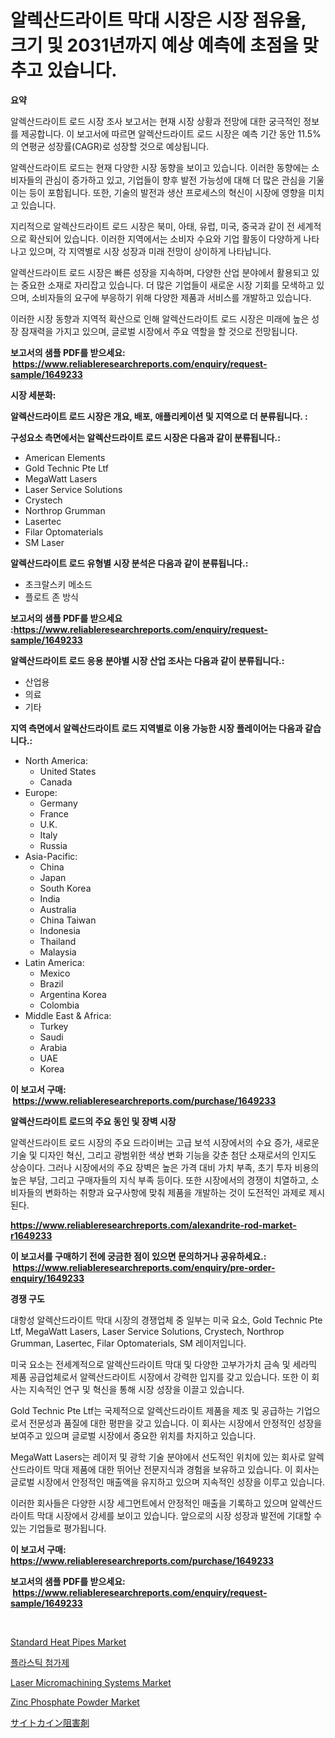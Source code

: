 <p><h1>알렉산드라이트 막대 시장은 시장 점유율, 크기 및 2031년까지 예상 예측에 초점을 맞추고 있습니다.</h1></p><p><strong>요약</strong></p>
<p><p>알렉산드라이트 로드 시장 조사 보고서는 현재 시장 상황과 전망에 대한 궁극적인 정보를 제공합니다. 이 보고서에 따르면 알렉산드라이트 로드 시장은 예측 기간 동안 11.5%의 연평균 성장률(CAGR)로 성장할 것으로 예상됩니다.</p><p>알렉산드라이트 로드는 현재 다양한 시장 동향을 보이고 있습니다. 이러한 동향에는 소비자들의 관심이 증가하고 있고, 기업들이 향후 발전 가능성에 대해 더 많은 관심을 기울이는 등이 포함됩니다. 또한, 기술의 발전과 생산 프로세스의 혁신이 시장에 영향을 미치고 있습니다.</p><p>지리적으로 알렉산드라이트 로드 시장은 북미, 아태, 유럽, 미국, 중국과 같이 전 세계적으로 확산되어 있습니다. 이러한 지역에서는 소비자 수요와 기업 활동이 다양하게 나타나고 있으며, 각 지역별로 시장 성장과 미래 전망이 상이하게 나타납니다.</p><p>알렉산드라이트 로드 시장은 빠른 성장을 지속하며, 다양한 산업 분야에서 활용되고 있는 중요한 소재로 자리잡고 있습니다. 더 많은 기업들이 새로운 시장 기회를 모색하고 있으며, 소비자들의 요구에 부응하기 위해 다양한 제품과 서비스를 개발하고 있습니다.</p><p>이러한 시장 동향과 지역적 확산으로 인해 알렉산드라이트 로드 시장은 미래에 높은 성장 잠재력을 가지고 있으며, 글로벌 시장에서 주요 역할을 할 것으로 전망됩니다.</p></p>
<p><strong>보고서의 샘플 PDF를 받으세요: &nbsp;<a href="https://www.reliableresearchreports.com/enquiry/request-sample/1649233">https://www.reliableresearchreports.com/enquiry/request-sample/1649233</a></strong></p>
<p><strong>시장 세분화:</strong></p>
<p><strong> 알렉산드라이트 로드 시장은 개요, 배포, 애플리케이션 및 지역으로 더 분류됩니다. :</strong></p>
<p><strong>구성요소 측면에서는 알렉산드라이트 로드 시장은 다음과 같이 분류됩니다.:</strong></p>
<p><ul><li>American Elements</li><li>Gold Technic Pte Ltf</li><li>MegaWatt Lasers</li><li>Laser Service Solutions</li><li>Crystech</li><li>Northrop Grumman</li><li>Lasertec</li><li>Filar Optomaterials</li><li>SM Laser</li></ul></p>
<p><strong> 알렉산드라이트 로드 유형별 시장 분석은 다음과 같이 분류됩니다.:</strong></p>
<p><ul><li>초크랄스키 메소드</li><li>플로트 존 방식</li></ul></p>
<p><strong>보고서의 샘플 PDF를 받으세요 :<a href="https://www.reliableresearchreports.com/enquiry/request-sample/1649233">https://www.reliableresearchreports.com/enquiry/request-sample/1649233</a></strong></p>
<p><strong> 알렉산드라이트 로드 응용 분야별 시장 산업 조사는 다음과 같이 분류됩니다.:</strong></p>
<p><ul><li>산업용</li><li>의료</li><li>기타</li></ul></p>
<p><strong>지역 측면에서 알렉산드라이트 로드 지역별로 이용 가능한 시장 플레이어는 다음과 같습니다.:</strong></p>
<p><ul>
    <li>
        North America:
        <ul>
            <li>United States</li>
            <li>Canada</li>
        </ul>
    </li>
    <li>
        Europe:
        <ul>
            <li>Germany</li>
            <li>France</li>
            <li>U.K.</li>
            <li>Italy</li>
            <li>Russia</li>
        </ul>
    </li>
    <li>
        Asia-Pacific:
        <ul>
            <li>China</li>
            <li>Japan</li>
            <li>South Korea</li>
            <li>India</li>
            <li>Australia</li>
            <li>China Taiwan</li>
            <li>Indonesia</li>
            <li>Thailand</li>
            <li>Malaysia</li>
        </ul>
    </li>
    <li>
        Latin America:
        <ul>
            <li>Mexico</li>
            <li>Brazil</li>
            <li>Argentina Korea</li>
            <li>Colombia</li>
        </ul>
    </li>
    <li>
        Middle East & Africa:
        <ul>
            <li>Turkey</li>
            <li>Saudi</li>
            <li>Arabia</li>
            <li>UAE</li>
            <li>Korea</li>
        </ul>
    </li>
    </ul></p>
<p><strong>이 보고서 구매: &nbsp;<a href="https://www.reliableresearchreports.com/purchase/1649233">https://www.reliableresearchreports.com/purchase/1649233</a></strong></p>
<p><strong>알렉산드라이트 로드의 주요 동인 및 장벽 시장</strong></p>
<p><p>알렉산드라이트 로드 시장의 주요 드라이버는 고급 보석 시장에서의 수요 증가, 새로운 기술 및 디자인 혁신, 그리고 광범위한 색상 변화 기능을 갖춘 첨단 소재로서의 인지도 상승이다. 그러나 시장에서의 주요 장벽은 높은 가격 대비 가치 부족, 초기 투자 비용의 높은 부담, 그리고 구매자들의 지식 부족 등이다. 또한 시장에서의 경쟁이 치열하고, 소비자들의 변화하는 취향과 요구사항에 맞춰 제품을 개발하는 것이 도전적인 과제로 제시된다.</p></p>
<p><strong><a href="https://www.reliableresearchreports.com/alexandrite-rod-market-r1649233">https://www.reliableresearchreports.com/alexandrite-rod-market-r1649233</a></strong></p>
<p><strong>이 보고서를 구매하기 전에 궁금한 점이 있으면 문의하거나 공유하세요.: &nbsp;<a href="https://www.reliableresearchreports.com/enquiry/pre-order-enquiry/1649233">https://www.reliableresearchreports.com/enquiry/pre-order-enquiry/1649233</a></strong></p>
<p><strong>경쟁 구도</strong></p>
<p><p>대항성 알렉산드라이트 막대 시장의 경쟁업체 중 일부는 미국 요소, Gold Technic Pte Ltf, MegaWatt Lasers, Laser Service Solutions, Crystech, Northrop Grumman, Lasertec, Filar Optomaterials, SM 레이저입니다.</p><p>미국 요소는 전세계적으로 알렉산드라이트 막대 및 다양한 고부가가치 금속 및 세라믹 제품 공급업체로서 알렉산드라이트 시장에서 강력한 입지를 갖고 있습니다. 또한 이 회사는 지속적인 연구 및 혁신을 통해 시장 성장을 이끌고 있습니다.</p><p>Gold Technic Pte Ltf는 국제적으로 알렉산드라이트 제품을 제조 및 공급하는 기업으로서 전문성과 품질에 대한 평판을 갖고 있습니다. 이 회사는 시장에서 안정적인 성장을 보여주고 있으며 글로벌 시장에서 중요한 위치를 차지하고 있습니다.</p><p>MegaWatt Lasers는 레이저 및 광학 기술 분야에서 선도적인 위치에 있는 회사로 알렉산드라이트 막대 제품에 대한 뛰어난 전문지식과 경험을 보유하고 있습니다. 이 회사는 글로벌 시장에서 안정적인 매출액을 유지하고 있으며 지속적인 성장을 이루고 있습니다.</p><p>이러한 회사들은 다양한 시장 세그먼트에서 안정적인 매출을 기록하고 있으며 알렉산드라이트 막대 시장에서 강세를 보이고 있습니다. 앞으로의 시장 성장과 발전에 기대할 수 있는 기업들로 평가됩니다.</p></p>
<p><strong>이 보고서 구매: &nbsp; <a href="https://www.reliableresearchreports.com/purchase/1649233">https://www.reliableresearchreports.com/purchase/1649233</a></strong></p>
<p><strong>보고서의 샘플 PDF를 받으세요: &nbsp;<a href="https://www.reliableresearchreports.com/enquiry/request-sample/1649233">https://www.reliableresearchreports.com/enquiry/request-sample/1649233</a></strong><strong></strong></p>
<p>&nbsp;</p>
<p><p><a href="https://github.com/jj19131/Market-Research-Report-List-2/blob/main/standard-heat-pipes-market.md">Standard Heat Pipes Market</a></p><p><a href="https://medium.com/@kelsiorphy/%ED%94%8C%EB%9D%BC%EC%8A%A4%ED%8B%B1-%EC%B2%A8%EA%B0%80%EC%A0%9C-%EC%8B%9C%EC%9E%A5%EC%9D%80-%EC%8B%9C%EC%9E%A5-%EC%A0%90%EC%9C%A0%EC%9C%A8-%EC%8B%9C%EC%9E%A5-%EB%8F%99%ED%96%A5-%EB%B0%8F-%EC%8B%9C%EC%9E%A5-%EC%84%B1%EC%9E%A5%EC%97%90-%EB%8C%80%ED%95%9C-%EC%A0%95%EB%B3%B4%EB%A5%BC-%EC%A0%9C%EA%B3%B5%ED%95%A9%EB%8B%88%EB%8B%A4-3582acaedc29">플라스틱 첨가제</a></p><p><a href="https://github.com/marloy8/Market-Research-Report-List-4/blob/main/laser-micromachining-systems-market.md">Laser Micromachining Systems Market</a></p><p><a href="https://issuu.com/reportprime-2/docs/zinc-phosphate-powder-market-size-2030.pptx">Zinc Phosphate Powder Market</a></p><p><a href="https://github.com/EthanMorar2011/Market-Research-Report-List-1/blob/main/970111931082.md">サイトカイン阻害剤</a></p></p>